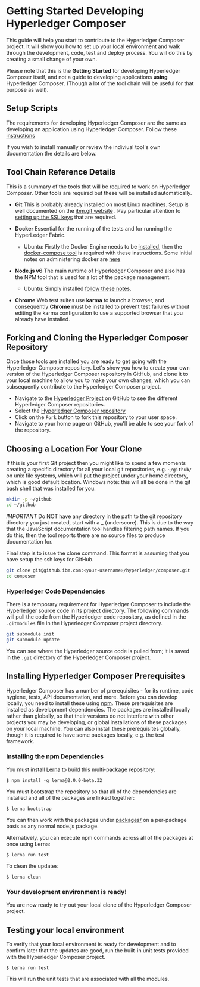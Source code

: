 # Getting Started Developing Hyperledger Composer

This guide will help you start to contribute to the Hyperledger Composer project. It will show you how to set up your local environment and walk through the development, code, test and deploy process. You will do this by creating a small change of your own.

Please note that this is the **Getting Started** for developing Hyperledger Composer itself, and not a guide to developing applications **using** Hyperledger Composer.  (Though a lot of the tool chain will be useful for that purpose as well).

## Setup Scripts

The requirements for developing Hyperledger Composer are the same as developing an application using Hyperledger Composer. Follow these [instructions](https://hyperledger.github.io/composer/installing/prerequisites.html)  

If you wish to install manually or review the indiviual tool's own documentation the details are below.

## Tool Chain Reference Details
This is a summary of the tools that will be required to work on Hyperledger Composer. Other tools are required but these will be installed automatically.  

- **Git** This is probably already installed on most Linux machines. Setup is well documented on the [ibm.git website](https://help.github.com/enterprise/2.7/user/articles/set-up-git/) . Pay particular attention to[ setting up the SSL keys](https://help.github.com/enterprise/2.7/user/articles/generating-a-new-ssh-key-and-adding-it-to-the-ssh-agent/#platform-linux) that are required.

- **Docker** Essential for the running of the tests and for running the HyperLedger Fabric.
	- Ubuntu: Firstly the Docker Engine needs to be [installed](https://docs.docker.com/engine/installation/linux/ubuntulinux/), then the [docker-compose tool](https://docs.docker.com/compose/install/) is required with these instructions. Some initial notes on administering docker are [here](https://docs.docker.com/engine/admin/)

- **Node.js  v6** The main runtime of Hyperledger Composer and also has the NPM tool that is used for a lot of the package management.
	- Ubuntu: Simply installed [follow these notes](https://nodejs.org/en/download/package-manager/#debian-and-ubuntu-based-linux-distributions).

- **Chrome** Web test suites use **karma** to launch a browser, and consequently **Chrome** must be installed to prevent test failures without editing the karma configuration to use a supported browser that you already have installed.

## Forking and Cloning the Hyperledger Composer Repository

Once those tools are installed you are ready to get going with the Hyperledger Composer repository. Let's show you how to create your own version of the Hyperledger Composer repository in GitHub, and clone it to your local machine to allow you to make your own changes, which you can subsequently contribute to the Hyperledger Composer project.

- Navigate to the [Hyperledger Project](https://github.com/hyperledger) on GitHub to see the
different Hyperledger Composer repositories.
- Select the [Hyperledger Composer repository](https://github.com/hyperledger/composer)
- Click on the `Fork` button to fork this repository to your user space.
- Navigate to your home page on GitHub, you'll be able to see your fork of the repository.

## Choosing a Location For Your Clone

If this is your first Git project then you might like to spend a few moments creating a specific directory for all your local git repositories, e.g. ``~/github/`` on unix file systems, which will put the project under your home directory, which is good default location. Windows note: this will all be done in the git bash shell that was installed for you.

```bash
mkdir -p ~/github
cd ~/github
```

_IMPORTANT_ Do NOT have any directory in the path to the git repository directory you just created, start with a _  (underscore). This is due to the way that the JavaScript documentation tool handles filtering path names. If you do this, then the tool reports there are no source files to produce documentation for.

Final step is to issue the clone command. This format is assuming that you have setup the ssh keys for GitHub.

```bash
git clone git@github.ibm.com:<your-username>/hyperledger/composer.git
cd composer
```

### Hyperledger Code Dependencies

There is a temporary requirement for Hyperledger Composer to include the Hyperledger source code in its project directory. The following commands will pull the code from the Hyperledger code repository, as defined in the `.gitmodules` file in the Hyperledger Composer project directory.

```bash
git submodule init
git submodule update
```

You can see where the Hyperledger source code is pulled from; it is saved in the `.git` directory of the Hyperledger Composer project.

## Installing Hyperledger Composer Prerequisites

Hyperledger Composer has a number of prerequisites - for its runtime, code hygiene, tests, API documentation, and more.  Before you can develop locally, you need to install these using [npm](https://www.npmjs.com/). These prerequisites are installed as development dependencies. The packages are installed locally rather than globally, so that their versions do not interfere with other projects you may be developing, or global installations of these packages on your local machine.  You can also install these prerequisites globally, though it is required to have some packages locally, e.g. the test framework.

### Installing the npm Dependencies

You must install [Lerna](https://lernajs.io) to build this multi-package repository:

    $ npm install -g lerna@2.0.0-beta.32

You must bootstrap the repository so that all of the dependencies are installed and all of the packages are linked together:

    $ lerna bootstrap

You can then work with the packages under [packages/](packages/) on a per-package
basis as any normal node.js package.

Alternatively, you can execute npm commands across all of the packages at once using
Lerna:

    $ lerna run test

To clean the updates

    $ lerna clean


### Your development environment is ready!

You are now ready to try out your local clone of the Hyperledger Composer project.

## Testing your local environment

To verify that your local environment is ready for development and to confirm later that the updates are good, run the built-in unit tests provided with the Hyperledger Composer project.  

    $ lerna run test

This will run the unit tests that are associated with all the modules.
